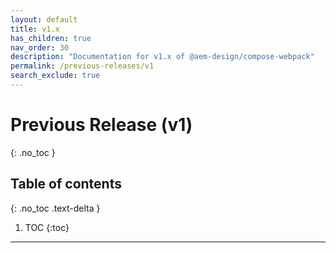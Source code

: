 ```yaml
---
layout: default
title: v1.x
has_children: true
nav_order: 30
description: "Documentation for v1.x of @aem-design/compose-webpack"
permalink: /previous-releases/v1
search_exclude: true
---
```


# Previous Release (v1)
{: .no_toc }

## Table of contents
{: .no_toc .text-delta }

1. TOC
{:toc}

---
